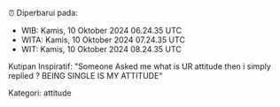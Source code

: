 ⏰ Diperbarui pada:
- WIB: Kamis, 10 Oktober 2024 06.24.35 UTC
- WITA: Kamis, 10 Oktober 2024 07.24.35 UTC
- WIT: Kamis, 10 Oktober 2024 08.24.35 UTC

Kutipan Inspiratif:
"Someone Asked me what is UR attitude then i simply replied ? BEING SINGLE IS MY ATTITUDE"


Kategori: attitude

